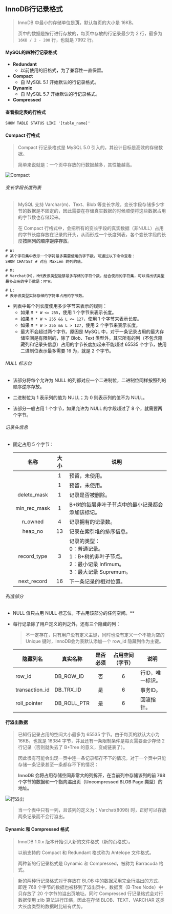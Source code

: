 ## InnoDB行记录格式

> InnoDB 中最小的存储单位是**页**，默认每页的大小是 16KB。
>
> 页中的数据是按行进行存放的，每页中存放的行记录最少为 2 行，最多为 `16KB / 2 - 200` 行，也就是 7992 行。



#### MySQL的四种行记录格式

* **Redundant**
  * 以前使用的旧格式，为了兼容性一直保留。
* **Compact**
  * 自 MySQL 5.1 开始默认的行记录格式。
* **Dynamic**
  * 自 MySQL 5.7 开始默认的行记录格式。
* **Compressed**



#### 查看指定表的行格式

```mysql
SHOW TABLE STATUS LIKE '[table_name]'
```



#### Compact 行格式

> Compact 行记录格式是 MySQL 5.0 引入的，其设计目标是高效的存储数据。
>
> 简单来说就是：一个页中存放的行数据越多，其性能越高。

![Compact](https://cdn.jsdelivr.net/gh/nekolr/image-hosting@202007052146/2020/07/03/7we.png)



###### 变长字段长度列表

>   MySQL 支持 Varchar(m)、Text、Blob 等变长字段。变长字段存储多少字节的数据是不固定的，因此需要在存储真实数据的时候顺便将这些数据占用的字节数也存储起来。
>
>   在 Compact 行格式中，会把所有的变长字段的真实数据（非NULL）占用的字节长度存放在记录的开头，从而形成一个长度列表，各个变长字段的长度**按照列的顺序逆序存放**。

```mysql
# W:
# 某个字符集中表示一个字符最多需要使用的字节数。可通过以下命令查看：
SHOW CHATSET # 对应 MaxLen 的列的值。

# M:
# Varchat(M)，M代表该类型能够最多存储的字符个数，结合使用的字符集，可以得出该类型最多占用的字节数是：M*W。

# L:
# 表示该类型实际存储的字符串占用的字节数。
```

* 列表中每个列长度使用多少字节来表示的规则：
  * 如果 `M * W <= 255`，使用 1 个字节来表示长度。
  * 如果 `M * W > 255 && L <= 127`，使用 1 个字节来表示长度。
  * 如果 `M * W > 255 && L > 127`，使用 2 个字节来表示长度。
  * 最大不会超过两个字节。原因是 MySQL 中，对于一条记录占用的最大存储空间是有限制的，除了 Blob、Text 类型外，其它所有的列（不包含隐藏列和记录头信息）占用的字节长度加起来不能超过 65535 个字节，使用二进制位表示最多需要 16 为，就是 2 个字节。



###### NULL 标志位

* 该部分将每个允许为 NULL 的列都对应一个二进制位，二进制位同样按照列的顺序逆序存放。

* 二进制位为 1 表示列的值为 NULL；为 0 则表示列的值不为 NULL。
* 该部分一般占用 1 个字节，如果允许为 NULL 的字段超过了 8 个，就需要两个字节。



###### 记录头信息

* 固定占用 5 个字节：

  |     名称     | 大小 | 说明                                                         |
  | :----------: | :--: | ------------------------------------------------------------ |
  |              |  1   | 预留，未使用。                                               |
  |              |  1   | 预留，未使用。                                               |
  | delete_mask  |  1   | 记录是否被删除。                                             |
  | min_rec_mask |  1   | B+树的每层非叶子节点中的最小记录都会添加该标记。             |
  |   n_owned    |  4   | 记录拥有的记录数。                                           |
  |   heap_no    |  13  | 记录在索引堆的排序信息。                                     |
  | record_type  |  3   | 记录的类型：<br />0：普通记录。<br />1：B+树的非叶子节点。<br />2：最小记录 Infimum。<br />3：最大记录 Supremum。 |
  | next_record  |  16  | 下一条记录的相对位置。                                       |



###### 列值部分

* NULL 值只占用 NULL 标志位，不占用该部分的任何空间。**

* 每行记录除了用户定义的列之外，还有三个隐藏的列：

  > 不一定存在，只有用户没有定义主键，同时也没有定义一个不能为空的 Unique 键时，InnoDB会为表默认添加一个 row_id 隐藏列作为主键。

  | 隐藏列名       | 真实名称    | 是否必须 | 占用空间（字节） | 说明             |
  | -------------- | ----------- | :------: | :--------------: | ---------------- |
  | row_id         | DB_ROW_ID   |    否    |        6         | 行ID，唯一标识。 |
  | transaction_id | DB_TRX_ID   |    是    |        6         | 事务ID。         |
  | roll_pointer   | DB_ROLL_PTR |    是    |        6         | 回滚指针。       |

#### 行溢出数据

>   已知行记录占用的空间大小最多为 65535 字节。由于每页的默认大小为 16KB，也就是 16384 字节，并且还有一条限制条件是每页需要至少存储 2 行记录（否则就失去了 B+Tree 的意义，变成链表了）。
>
>   因此很有可能会出现一页中连一条记录都存不下的情况。对于一个页中只能存储一条记录甚至一条都存不下的情况：
>
>   **InnoDB 会将占用存储空间非常大的列拆开，在当前列中存储该列的前 768 个字节的数据和一个指向溢出页（Uncompressed BLOB Page 类型）的地址。**

![行溢出](https://cdn.jsdelivr.net/gh/nekolr/image-hosting@202007052146/2020/07/04/bRg.png)

> 当一个表中只有一列，且该列的定义为：Varchat(8098) 时，正好可以存放两条记录而不会行溢出。



#### Dynamic 和 Compressed 格式

> InnoDB 1.0.x 版本开始引入新的文件格式（新的页格式）。
>
> 以前支持的 Compact 和 Redundant 格式称为 Antelope 文件格式。
>
> 两种新的行记录格式是 Dynamic 和 Compressed，被称为 Barracuda 格式。

> 新的两种行记录格式对于存放在 BLOB 中的数据采用完全行溢出的方式，即连 768 个字节的数据也被移到了溢出页中，数据页（B-Tree Node）中只存放了 20 个字节的溢出页地址。同时 Compressed 行记录格式会对行数据使用 zlib 算法进行压缩，因此在存储 BLOB、TEXT、VARCHAR 这类大长度类型的数据时比较有优势。